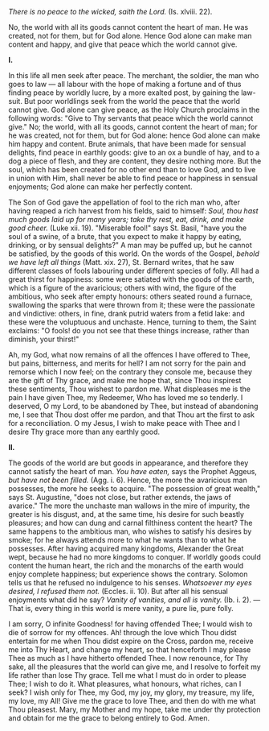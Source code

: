 
*There is no peace to the wicked, saith the Lord.* (Is. xlviii. 22).

No, the world with all its goods cannot content the heart of man. He was created, not for them, but for God alone. Hence God alone can make man content and happy, and give that peace which the world cannot give.

**I\.**

In this life all men seek after peace. The merchant, the soldier, the man who goes to law — all labour with the hope of making a fortune and of thus finding peace by worldly lucre, by a more exalted post, by gaining the law-suit. But poor worldlings seek from the world the peace that the world cannot give. God alone can give peace, as the Holy Church proclaims in the following words: \"Give to Thy servants that peace which the world cannot give.\" No; the world, with all its goods, cannot content the heart of man; for he was created, not for them, but for God alone: hence God alone can make him happy and content. Brute animals, that have been made for sensual delights, find peace in earthly goods: give to an ox a bundle of hay, and to a dog a piece of flesh, and they are content, they desire nothing more. But the soul, which has been created for no other end than to love God, and to live in union with Him, shall never be able to find peace or happiness in sensual enjoyments; God alone can make her perfectly content.

The Son of God gave the appellation of fool to the rich man who, after having reaped a rich harvest from his fields, said to himself: *Soul, thou hast much goods laid up for many years; take thy rest, eat, drink, and make good cheer.* (Luke xii. 19). \"Miserable fool!\" says St. Basil, \"have you the soul of a swine, of a brute, that you expect to make it happy by eating, drinking, or by sensual delights?\" A man may be puffed up, but he cannot be satisfied, by the goods of this world. On the words of the Gospel, *behold we have left all things* (Matt. xix. 27), St. Bernard writes, that he saw different classes of fools labouring under different species of folly. All had a great thirst for happiness: some were satiated with the goods of the earth, which is a figure of the avaricious; others with wind, the figure of the ambitious, who seek after empty honours: others seated round a furnace, swallowing the sparks that were thrown from it; these were the passionate and vindictive: others, in fine, drank putrid waters from a fetid lake: and these were the voluptuous and unchaste. Hence, turning to them, the Saint exclaims: \"O fools! do you not see that these things increase, rather than diminish, your thirst!\"

Ah, my God, what now remains of all the offences I have offered to Thee, but pains, bitterness, and merits for hell? I am not sorry for the pain and remorse which I now feel; on the contrary they console me, because they are the gift of Thy grace, and make me hope that, since Thou inspirest these sentiments, Thou wishest to pardon me. What displeases me is the pain I have given Thee, my Redeemer, Who has loved me so tenderly. I deserved, O my Lord, to be abandoned by Thee, but instead of abandoning me, I see that Thou dost offer me pardon, and that Thou art the first to ask for a reconciliation. O my Jesus, I wish to make peace with Thee and I desire Thy grace more than any earthly good.

**II\.**

The goods of the world are but goods in appearance, and therefore they cannot satisfy the heart of man. *You have eaten,* says the Prophet Aggeus, *but have not been filled.* (Agg. i. 6). Hence, the more the avaricious man possesses, the more he seeks to acquire. \"The possession of great wealth,\" says St. Augustine, \"does not close, but rather extends, the jaws of avarice.\" The more the unchaste man wallows in the mire of impurity, the greater is his disgust, and, at the same time, his desire for such beastly pleasures; and how can dung and carnal filthiness content the heart? The same happens to the ambitious man, who wishes to satisfy his desires by smoke; for he always attends more to what he wants than to what he possesses. After having acquired many kingdoms, Alexander the Great wept, because he had no more kingdoms to conquer. If worldly goods could content the human heart, the rich and the monarchs of the earth would enjoy complete happiness; but experience shows the contrary. Solomon tells us that he refused no indulgence to his senses. *Whatsoever my eyes desired, I refused them not.* (Eccles. ii. 10). But after all his sensual enjoyments what did he say? *Vanity of vanities, and all is vanity.* (Ib. i. 2). — That is, every thing in this world is mere vanity, a pure lie, pure folly.

I am sorry, O infinite Goodness! for having offended Thee; I would wish to die of sorrow for my offences. Ah! through the love which Thou didst entertain for me when Thou didst expire on the Cross, pardon me, receive me into Thy Heart, and change my heart, so that henceforth I may please Thee as much as I have hitherto offended Thee. I now renounce, for Thy sake, all the pleasures that the world can give me, and I resolve to forfeit my life rather than lose Thy grace. Tell me what I must do in order to please Thee; I wish to do it. What pleasures, what honours, what riches, can I seek? I wish only for Thee, my God, my joy, my glory, my treasure, my life, my love, my All! Give me the grace to love Thee, and then do with me what Thou pleasest. Mary, my Mother and my hope, take me under thy protection and obtain for me the grace to belong entirely to God. Amen.


